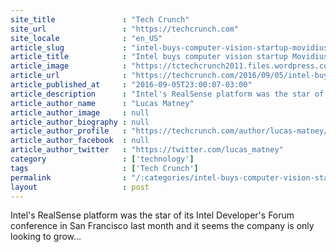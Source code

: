 ```yaml
---
site_title               : "Tech Crunch"
site_url                 : "https://techcrunch.com"
site_locale              : "en_US"
article_slug             : "intel-buys-computer-vision-startup-movidius-as-it-looks-to-build-up-its-realsense-platform"
article_title            : "Intel buys computer vision startup Movidius as it looks to build up its RealSense platform"
article_image            : "https://tctechcrunch2011.files.wordpress.com/2016/09/1453909853-myriad2_neural_net_med_res_1425_830_s_c1.png?w=764&h=400&crop=1"
article_url              : "https://techcrunch.com/2016/09/05/intel-buys-computer-vision-startup-movidius-as-it-looks-to-build-up-its-realsense-platform/"
article_published_at     : "2016-09-05T23:00:07-03:00"
article_description      : "Intel's RealSense platform was the star of its Intel Developer's Forum conference in San Francisco last month and it seems the company is only looking to grow..."
article_author_name      : "Lucas Matney"
article_author_image     : null
article_author_biography : null
article_author_profile   : "https://techcrunch.com/author/lucas-matney/"
article_author_facebook  : null
article_author_twitter   : "https://twitter.com/lucas_matney"
category                 : ['technology']
tags                     : ['Tech Crunch']
permalink                : "/:categories/intel-buys-computer-vision-startup-movidius-as-it-looks-to-build-up-its-realsense-platform/"
layout                   : post
---
```


Intel's RealSense platform was the star of its Intel Developer's Forum conference in San Francisco last month and it seems the company is only looking to grow...

